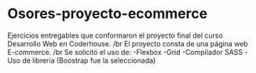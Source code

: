 # Osores-proyecto-ecommerce
Ejercicios entregables que conformaron el proyecto final del curso Desarrollo Web en Coderhouse.
/br
El proyecto consta de una página web E-commerce.
/br
Se solicitó el uso de:
-Flexbox
-Grid
-Compilador SASS
-Uso de librería (Boostrap fue la seleccionada)
